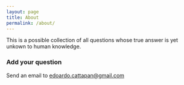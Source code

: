 ```yaml
---
layout: page
title: About
permalink: /about/
---
```


This is a possible collection of all questions whose true answer is yet unkown to human knowledge.


### Add your question

Send an email to [edoardo.cattapan@gmail.com](mailto:edoardo.cattapan@gmail.com)
